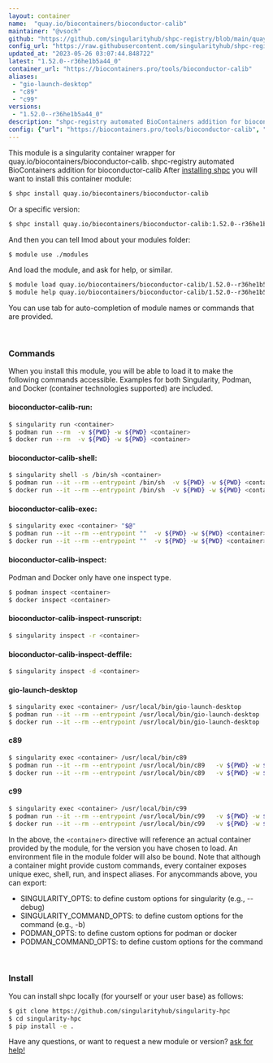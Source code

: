 ```yaml
---
layout: container
name:  "quay.io/biocontainers/bioconductor-calib"
maintainer: "@vsoch"
github: "https://github.com/singularityhub/shpc-registry/blob/main/quay.io/biocontainers/bioconductor-calib/container.yaml"
config_url: "https://raw.githubusercontent.com/singularityhub/shpc-registry/main/quay.io/biocontainers/bioconductor-calib/container.yaml"
updated_at: "2023-05-26 03:07:44.848722"
latest: "1.52.0--r36he1b5a44_0"
container_url: "https://biocontainers.pro/tools/bioconductor-calib"
aliases:
 - "gio-launch-desktop"
 - "c89"
 - "c99"
versions:
 - "1.52.0--r36he1b5a44_0"
description: "shpc-registry automated BioContainers addition for bioconductor-calib"
config: {"url": "https://biocontainers.pro/tools/bioconductor-calib", "maintainer": "@vsoch", "description": "shpc-registry automated BioContainers addition for bioconductor-calib", "latest": {"1.52.0--r36he1b5a44_0": "sha256:9ac14809dcafff371d9f0ac4a7137b2ad8dd9864bf937d7d68ae1d72703c06ed"}, "tags": {"1.52.0--r36he1b5a44_0": "sha256:9ac14809dcafff371d9f0ac4a7137b2ad8dd9864bf937d7d68ae1d72703c06ed"}, "docker": "quay.io/biocontainers/bioconductor-calib", "aliases": {"gio-launch-desktop": "/usr/local/bin/gio-launch-desktop", "c89": "/usr/local/bin/c89", "c99": "/usr/local/bin/c99"}}
---
```


This module is a singularity container wrapper for quay.io/biocontainers/bioconductor-calib.
shpc-registry automated BioContainers addition for bioconductor-calib
After [installing shpc](#install) you will want to install this container module:


```bash
$ shpc install quay.io/biocontainers/bioconductor-calib
```

Or a specific version:

```bash
$ shpc install quay.io/biocontainers/bioconductor-calib:1.52.0--r36he1b5a44_0
```

And then you can tell lmod about your modules folder:

```bash
$ module use ./modules
```

And load the module, and ask for help, or similar.

```bash
$ module load quay.io/biocontainers/bioconductor-calib/1.52.0--r36he1b5a44_0
$ module help quay.io/biocontainers/bioconductor-calib/1.52.0--r36he1b5a44_0
```

You can use tab for auto-completion of module names or commands that are provided.

<br>

### Commands

When you install this module, you will be able to load it to make the following commands accessible.
Examples for both Singularity, Podman, and Docker (container technologies supported) are included.

#### bioconductor-calib-run:

```bash
$ singularity run <container>
$ podman run --rm  -v ${PWD} -w ${PWD} <container>
$ docker run --rm  -v ${PWD} -w ${PWD} <container>
```

#### bioconductor-calib-shell:

```bash
$ singularity shell -s /bin/sh <container>
$ podman run --it --rm --entrypoint /bin/sh  -v ${PWD} -w ${PWD} <container>
$ docker run --it --rm --entrypoint /bin/sh  -v ${PWD} -w ${PWD} <container>
```

#### bioconductor-calib-exec:

```bash
$ singularity exec <container> "$@"
$ podman run --it --rm --entrypoint ""  -v ${PWD} -w ${PWD} <container> "$@"
$ docker run --it --rm --entrypoint ""  -v ${PWD} -w ${PWD} <container> "$@"
```

#### bioconductor-calib-inspect:

Podman and Docker only have one inspect type.

```bash
$ podman inspect <container>
$ docker inspect <container>
```

#### bioconductor-calib-inspect-runscript:

```bash
$ singularity inspect -r <container>
```

#### bioconductor-calib-inspect-deffile:

```bash
$ singularity inspect -d <container>
```


#### gio-launch-desktop

```bash
$ singularity exec <container> /usr/local/bin/gio-launch-desktop
$ podman run --it --rm --entrypoint /usr/local/bin/gio-launch-desktop   -v ${PWD} -w ${PWD} <container> -c " $@"
$ docker run --it --rm --entrypoint /usr/local/bin/gio-launch-desktop   -v ${PWD} -w ${PWD} <container> -c " $@"
```


#### c89

```bash
$ singularity exec <container> /usr/local/bin/c89
$ podman run --it --rm --entrypoint /usr/local/bin/c89   -v ${PWD} -w ${PWD} <container> -c " $@"
$ docker run --it --rm --entrypoint /usr/local/bin/c89   -v ${PWD} -w ${PWD} <container> -c " $@"
```


#### c99

```bash
$ singularity exec <container> /usr/local/bin/c99
$ podman run --it --rm --entrypoint /usr/local/bin/c99   -v ${PWD} -w ${PWD} <container> -c " $@"
$ docker run --it --rm --entrypoint /usr/local/bin/c99   -v ${PWD} -w ${PWD} <container> -c " $@"
```



In the above, the `<container>` directive will reference an actual container provided
by the module, for the version you have chosen to load. An environment file in the
module folder will also be bound. Note that although a container
might provide custom commands, every container exposes unique exec, shell, run, and
inspect aliases. For anycommands above, you can export:

 - SINGULARITY_OPTS: to define custom options for singularity (e.g., --debug)
 - SINGULARITY_COMMAND_OPTS: to define custom options for the command (e.g., -b)
 - PODMAN_OPTS: to define custom options for podman or docker
 - PODMAN_COMMAND_OPTS: to define custom options for the command

<br>

### Install

You can install shpc locally (for yourself or your user base) as follows:

```bash
$ git clone https://github.com/singularityhub/singularity-hpc
$ cd singularity-hpc
$ pip install -e .
```

Have any questions, or want to request a new module or version? [ask for help!](https://github.com/singularityhub/singularity-hpc/issues)